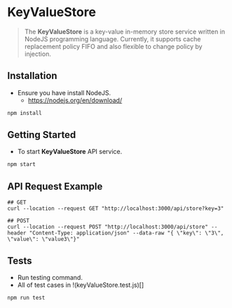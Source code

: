# KeyValueStore
> The **KeyValueStore** is a key-value in-memory store service written in NodeJS programming language. 
> Currently, it supports cache replacement policy FIFO and also flexible to change policy by injection.

## Installation
- Ensure you have install NodeJS.
  - https://nodejs.org/en/download/
```bash
npm install
```

## Getting Started
- To start **KeyValueStore** API service.
```bash
npm start
```

## API Request Example
```console
## GET
curl --location --request GET "http://localhost:3000/api/store?key=3"

## POST
curl --location --request POST "http://localhost:3000/api/store" --header "Content-Type: application/json" --data-raw "{ \"key\": \"3\", \"value\": \"value3\"}"

```
## Tests
- Run testing command.
- All of test cases in !(keyValueStore.test.js)[]
```bash
npm run test
```